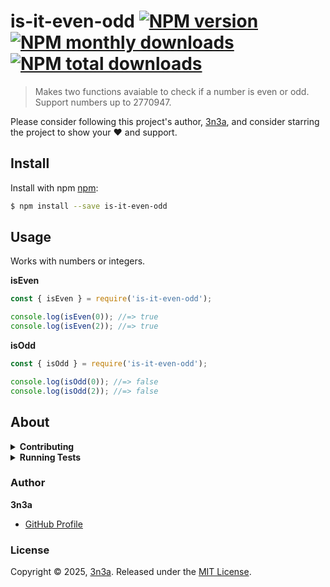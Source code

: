 # is-it-even-odd [![NPM version](https://img.shields.io/npm/v/is-it-even-odd.svg?style=flat)](https://www.npmjs.com/package/is-it-even-odd) [![NPM monthly downloads](https://img.shields.io/npm/dm/is-it-even-odd.svg?style=flat)](https://npmjs.org/package/is-it-even-odd) [![NPM total downloads](https://img.shields.io/npm/dt/is-it-even-odd.svg?style=flat)](https://npmjs.org/package/is-it-even-odd)

> Makes two functions avaiable to check if a number is even or odd. Support numbers up to 2770947.

Please consider following this project's author, [3n3a](https://github.com/3n3a), and consider starring the project to show your :heart: and support.

## Install

Install with npm [npm](https://www.npmjs.com/):

```sh
$ npm install --save is-it-even-odd
```

## Usage

Works with numbers or integers.

**isEven**

```js
const { isEven } = require('is-it-even-odd');

console.log(isEven(0)); //=> true
console.log(isEven(2)); //=> true
```

**isOdd**

```js
const { isOdd } = require('is-it-even-odd');

console.log(isOdd(0)); //=> false
console.log(isOdd(2)); //=> false
```

## About

<details>
<summary><strong>Contributing</strong></summary>

Pull requests and stars are always welcome. For bugs and feature requests, [please create an issue](../../issues/new).

</details>

<details>
<summary><strong>Running Tests</strong></summary>

Running and reviewing unit tests is a great way to get familiarized with a library and its API. You can install dependencies and run tests with the following command:

```sh
$ npm install && npm test
```

</details>

### Author

**3n3a**

* [GitHub Profile](https://github.com/3n3a)

### License

Copyright © 2025, [3n3a](https://github.com/3n3a).
Released under the [MIT License](LICENSE).